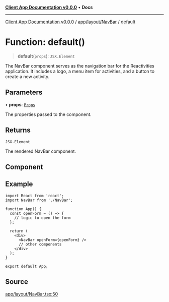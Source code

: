[**Client App Documentation v0.0.0**](../../../../README.md) • **Docs**

***

[Client App Documentation v0.0.0](../../../../README.md) / [app/layout/NavBar](../README.md) / default

# Function: default()

> **default**(`props`): `JSX.Element`

The NavBar component serves as the navigation bar for the Reactivities application.
It includes a logo, a menu item for activities, and a button to create a new activity.

## Parameters

• **props**: [`Props`](../interfaces/Props.md)

The properties passed to the component.

## Returns

`JSX.Element`

The rendered NavBar component.

## Component

## Example

```tsx
import React from 'react';
import NavBar from './NavBar';

function App() {
  const openForm = () => {
    // logic to open the form
  };

  return (
    <div>
      <NavBar openForm={openForm} />
      // other components
    </div>
  );
}

export default App;
```

## Source

[app/layout/NavBar.tsx:50](https://github.com/jimmykurian/Reactivities/blob/41c65456cc86c8f767cf2b3fae7f0fff76c6e321/client-app/src/app/layout/NavBar.tsx#L50)
